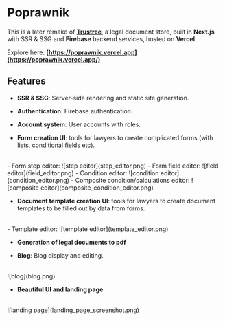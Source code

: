 # Poprawnik

This is a later remake of **[Trustree](https://github.com/mtcsla/trustree)**, a legal document store, built in **Next.js** with SSR & SSG and **Firebase** backend services, hosted on **Vercel**.  

Explore here: **[https://poprawnik.vercel.app](https://poprawnik.vercel.app/)**

## Features

- **SSR & SSG**: Server-side rendering and static site generation.

- **Authentication**: Firebase authentication.
    
- **Account system**: User accounts with roles.

- **Form creation UI**: tools for lawyers to create complicated forms (with lists, conditional fields etc).
<br/>
    - Form step editor:
    ![step editor](step_editor.png)
    - Form field editor:
    ![field editor](field_editor.png)
    - Condition editor:
    ![condition editor](condition_editor.png)
    - Composite condition/calculations editor:
    ![composite editor](composite_condition_editor.png)

<br/>

- **Document template creation UI**: tools for lawyers to create document templates to be filled out by data from forms.
<br/>
    - Template editor:
    ![template editor](template_editor.png)

<br/>

- **Generation of legal documents to pdf**

- **Blog**: Blog display and editing.
<br/>
    ![blog](blog.png)
<br/>


- **Beautiful UI and landing page**
<br/>
    ![landing page](landing_page_screenshot.png)


